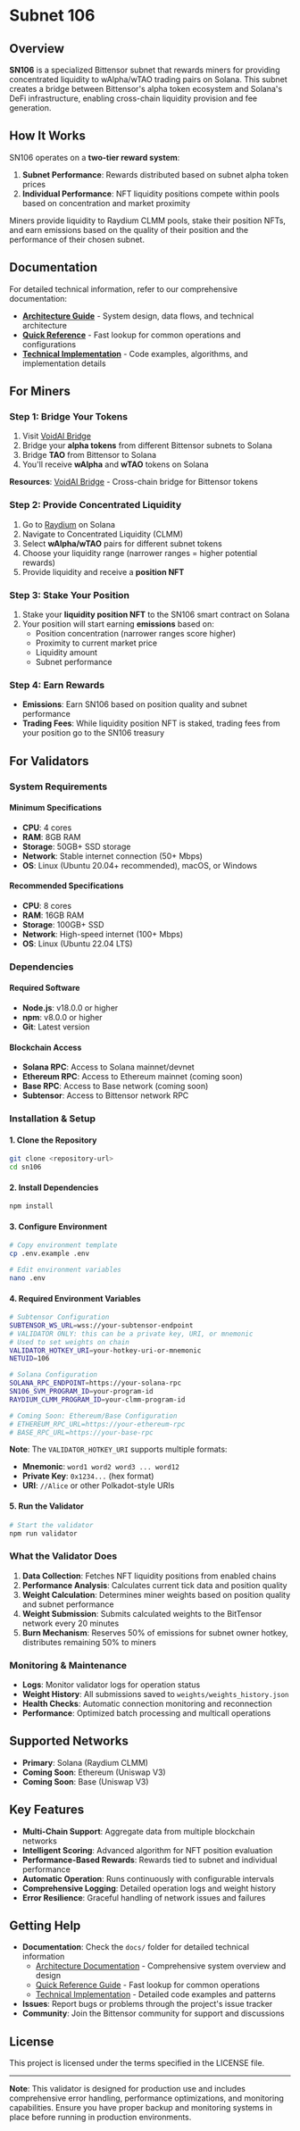 # Subnet 106

## Overview

**SN106** is a specialized Bittensor subnet that rewards miners for providing concentrated liquidity to wAlpha/wTAO trading pairs on Solana. This subnet creates a bridge between Bittensor's alpha token ecosystem and Solana's DeFi infrastructure, enabling cross-chain liquidity provision and fee generation.

## How It Works

SN106 operates on a **two-tier reward system**:
1. **Subnet Performance**: Rewards distributed based on subnet alpha token prices
2. **Individual Performance**: NFT liquidity positions compete within pools based on concentration and market proximity

Miners provide liquidity to Raydium CLMM pools, stake their position NFTs, and earn emissions based on the quality of their position and the performance of their chosen subnet.

## Documentation

For detailed technical information, refer to our comprehensive documentation:
- **[Architecture Guide](docs/ARCHITECTURE.md)** - System design, data flows, and technical architecture
- **[Quick Reference](docs/QUICK_REFERENCE.md)** - Fast lookup for common operations and configurations
- **[Technical Implementation](docs/TECHNICAL_IMPLEMENTATION.md)** - Code examples, algorithms, and implementation details

## For Miners

### Step 1: Bridge Your Tokens
1. Visit [VoidAI Bridge](https://www.bridge.voidai.com)
2. Bridge your **alpha tokens** from different Bittensor subnets to Solana
3. Bridge **TAO** from Bittensor to Solana
4. You'll receive **wAlpha** and **wTAO** tokens on Solana

**Resources**: [VoidAI Bridge](https://www.bridge.voidai.com) - Cross-chain bridge for Bittensor tokens

### Step 2: Provide Concentrated Liquidity
1. Go to [Raydium](https://raydium.io) on Solana
2. Navigate to Concentrated Liquidity (CLMM)
3. Select **wAlpha/wTAO** pairs for different subnet tokens
4. Choose your liquidity range (narrower ranges = higher potential rewards)
5. Provide liquidity and receive a **position NFT**

### Step 3: Stake Your Position
1. Stake your **liquidity position NFT** to the SN106 smart contract on Solana
2. Your position will start earning **emissions** based on:
   - Position concentration (narrower ranges score higher)
   - Proximity to current market price
   - Liquidity amount
   - Subnet performance

### Step 4: Earn Rewards
- **Emissions**: Earn SN106 based on position quality and subnet performance
- **Trading Fees**: While liquidity position NFT is staked, trading fees from your position go to the SN106 treasury

## For Validators

### System Requirements

#### Minimum Specifications
- **CPU**: 4 cores 
- **RAM**: 8GB RAM
- **Storage**: 50GB+ SSD storage
- **Network**: Stable internet connection (50+ Mbps)
- **OS**: Linux (Ubuntu 20.04+ recommended), macOS, or Windows

#### Recommended Specifications
- **CPU**: 8 cores 
- **RAM**: 16GB RAM
- **Storage**: 100GB+  SSD
- **Network**: High-speed internet (100+ Mbps)
- **OS**: Linux (Ubuntu 22.04 LTS)

### Dependencies

#### Required Software
- **Node.js**: v18.0.0 or higher
- **npm**: v8.0.0 or higher
- **Git**: Latest version

#### Blockchain Access
- **Solana RPC**: Access to Solana mainnet/devnet
- **Ethereum RPC**: Access to Ethereum mainnet (coming soon)
- **Base RPC**: Access to Base network (coming soon)
- **Subtensor**: Access to Bittensor network RPC

### Installation & Setup

#### 1. Clone the Repository
```bash
git clone <repository-url>
cd sn106
```

#### 2. Install Dependencies
```bash
npm install
```

#### 3. Configure Environment
```bash
# Copy environment template
cp .env.example .env

# Edit environment variables
nano .env
```

#### 4. Required Environment Variables
```bash
# Subtensor Configuration
SUBTENSOR_WS_URL=wss://your-subtensor-endpoint
# VALIDATOR ONLY: this can be a private key, URI, or mnemonic
# Used to set weights on chain
VALIDATOR_HOTKEY_URI=your-hotkey-uri-or-mnemonic
NETUID=106

# Solana Configuration
SOLANA_RPC_ENDPOINT=https://your-solana-rpc
SN106_SVM_PROGRAM_ID=your-program-id
RAYDIUM_CLMM_PROGRAM_ID=your-clmm-program-id

# Coming Soon: Ethereum/Base Configuration
# ETHEREUM_RPC_URL=https://your-ethereum-rpc
# BASE_RPC_URL=https://your-base-rpc
```

**Note**: The `VALIDATOR_HOTKEY_URI` supports multiple formats:
- **Mnemonic**: `word1 word2 word3 ... word12`
- **Private Key**: `0x1234...` (hex format)
- **URI**: `//Alice` or other Polkadot-style URIs

#### 5. Run the Validator
```bash
# Start the validator
npm run validator

```

### What the Validator Does

1. **Data Collection**: Fetches NFT liquidity positions from enabled chains
2. **Performance Analysis**: Calculates current tick data and position quality
3. **Weight Calculation**: Determines miner weights based on position quality and subnet performance
4. **Weight Submission**: Submits calculated weights to the BitTensor network every 20 minutes
5. **Burn Mechanism**: Reserves 50% of emissions for subnet owner hotkey, distributes remaining 50% to miners

### Monitoring & Maintenance

- **Logs**: Monitor validator logs for operation status
- **Weight History**: All submissions saved to `weights/weights_history.json`
- **Health Checks**: Automatic connection monitoring and reconnection
- **Performance**: Optimized batch processing and multicall operations

## Supported Networks

- **Primary**: Solana (Raydium CLMM)
- **Coming Soon**: Ethereum (Uniswap V3)
- **Coming Soon**: Base (Uniswap V3)

## Key Features

- **Multi-Chain Support**: Aggregate data from multiple blockchain networks
- **Intelligent Scoring**: Advanced algorithm for NFT position evaluation
- **Performance-Based Rewards**: Rewards tied to subnet and individual performance
- **Automatic Operation**: Runs continuously with configurable intervals
- **Comprehensive Logging**: Detailed operation logs and weight history
- **Error Resilience**: Graceful handling of network issues and failures

## Getting Help

- **Documentation**: Check the `docs/` folder for detailed technical information
  - [Architecture Documentation](docs/ARCHITECTURE.md) - Comprehensive system overview and design
  - [Quick Reference Guide](docs/QUICK_REFERENCE.md) - Fast lookup for common operations
  - [Technical Implementation](docs/TECHNICAL_IMPLEMENTATION.md) - Detailed code examples and patterns
- **Issues**: Report bugs or problems through the project's issue tracker
- **Community**: Join the Bittensor community for support and discussions

## License

This project is licensed under the terms specified in the LICENSE file.

---

**Note**: This validator is designed for production use and includes comprehensive error handling, performance optimizations, and monitoring capabilities. Ensure you have proper backup and monitoring systems in place before running in production environments.
